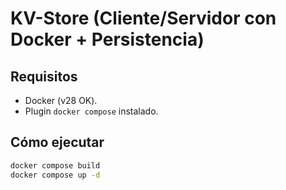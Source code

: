 # KV-Store (Cliente/Servidor con Docker + Persistencia)

## Requisitos
- Docker (v28 OK).
- Plugin `docker compose` instalado.

## Cómo ejecutar
```bash
docker compose build
docker compose up -d

